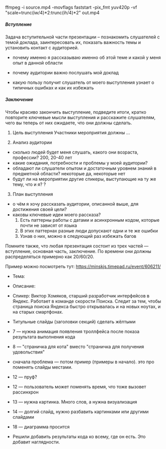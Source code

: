 ffmpeg -i source.mp4 -movflags faststart -pix_fmt yuv420p -vf "scale=trunc(iw/4)*2:trunc(ih/4)*2" out.mp4

##### Вступление

Задача вступительной части презентации – познакомить слушателей с темой доклада, заинтересовать их,
показать важность темы и установить контакт с аудиторией.

- почему именно я рассказываю именно об этой теме и какой у меня опыт в данной области

- почему аудитории важно послушать мой доклад

- какую пользу получит слушатель от моего выступления
    узнает о типичных ошибках и как их избежать

##### Заключение

Чтобы красиво закончить выступление, подведите итоги, кратко повторите ключевые мысли выступления
и расскажите слушателям, чего вы теперь от них ожидаете, что они должны сделать.

01. Цель выступления
Участники мероприятия должны ...

02. Анализ аудитории
- сколько людей будет меня слушать, какого они возраста, профессии?
    200, 20-40 лет
- какие ожидания, потребности и проблемы у моей аудитории?
- обладают ли слушатели опытом и достаточным уровнем знаний в предметной области?
    некоторые да, некоторые нет
- будут ли на мероприятии другие спикеры, выступающие на ту же тему, что и я?
    ?

03. План выступления
- о чём я хочу рассказать аудитории, описанной выше, для достижения своей цели?
- каковы ключевые идеи моего рассказа?
    1. Есть паттерны работы с датами и асинхронным кодом, которые почти не зависят от языка
    2. В этих паттернах разные люди допускают одни и те же ошибки
    3. Узнав о них, можно в следующий раз избежать багов

Помните также, что любая презентация состоит из трех частей — вступление, основная часть, заключение.
По времени они должны распределяться примерно как 20/60/20.

Пример можно посмотреть тут: https://minskjs.timepad.ru/event/606211/

- Тема:
- Описание:
- Спикер: Виктор Хомяков, старший разработчик интерфейсов в Яндекс. Работает в команде скорости Поиска.
    Следит за тем, чтобы страница поиска Яндекса быстро открывалась и на новых ноутах, и на старых смартфонах.

- Титульные слайды (заголовки секций) сделать жёлтыми
- 7 — нужна анимация появления троллфейса после показа результата выполнения кода
- 8 — "страничка для кота" вместо "страничка для получения удовольствия"
- сначала проблема — потом пример (примеры в начало). это про поменять слайды местами.
- 12 — пруф?
- 12 — пользователь может поменять время, что тоже вызовет рассинхрон
- 13 — нужна картинка. Много слов, а нужна визуализация
- 14 — долгий слайд, нужно разбавить картинками или другими слайдами
- 18 — диаграмма просится
- Решили добавить результаты кода ко всему, где он есть. Это добавит наглядности.
